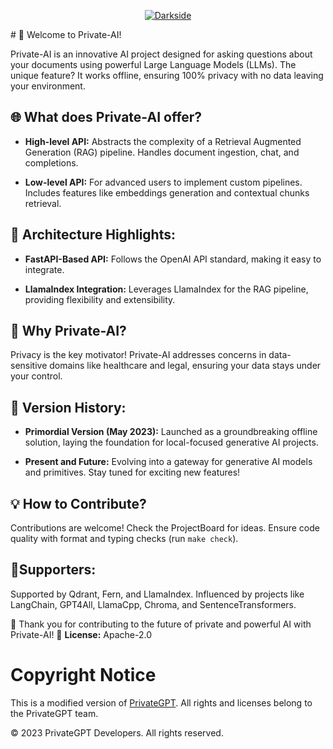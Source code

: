
<p align="center">
   <a href="https://github.com/AryanVBw">
<img src="https://github.com/AryanVBW/Private-Ai/releases/download/I1/Bg.png" alt="Darkside"></a></p>

</p>
# 🚀 Welcome to Private-AI!

Private-AI is an innovative AI project designed for asking questions about your documents using powerful Large Language Models (LLMs). The unique feature? It works offline, ensuring 100% privacy with no data leaving your environment.

## 🌐 What does Private-AI offer?

- **High-level API:** Abstracts the complexity of a Retrieval Augmented Generation (RAG) pipeline. Handles document ingestion, chat, and completions.
  
- **Low-level API:** For advanced users to implement custom pipelines. Includes features like embeddings generation and contextual chunks retrieval.

## 🧩 Architecture Highlights:

- **FastAPI-Based API:** Follows the OpenAI API standard, making it easy to integrate.
  
- **LlamaIndex Integration:** Leverages LlamaIndex for the RAG pipeline, providing flexibility and extensibility.

## 🌟 Why Private-AI?

Privacy is the key motivator! Private-AI addresses concerns in data-sensitive domains like healthcare and legal, ensuring your data stays under your control.

## 📅 Version History:

- **Primordial Version (May 2023):** Launched as a groundbreaking offline solution, laying the foundation for local-focused generative AI projects.

- **Present and Future:** Evolving into a gateway for generative AI models and primitives. Stay tuned for exciting new features!

## 💡 How to Contribute?

Contributions are welcome! Check the ProjectBoard for ideas. Ensure code quality with format and typing checks (run `make check`).

## 🤗Supporters:

Supported by Qdrant, Fern, and LlamaIndex. Influenced by projects like LangChain, GPT4All, LlamaCpp, Chroma, and SentenceTransformers.

👏 Thank you for contributing to the future of private and powerful AI with Private-AI!
📝 **License:** Apache-2.0
# Copyright Notice
This is a modified version of [PrivateGPT](https://github.com/imartinez/privateGPT). All rights and licenses belong to the PrivateGPT team.

© 2023 PrivateGPT Developers. All rights reserved.


